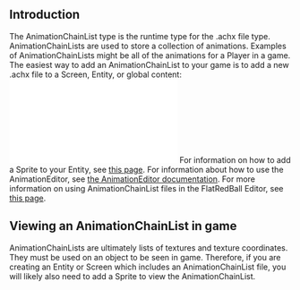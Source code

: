 ## Introduction

The AnimationChainList type is the runtime type for the .achx file type. AnimationChainLists are used to store a collection of animations. Examples of AnimationChainLists might be all of the animations for a Player in a game. The easiest way to add an AnimationChainList to your game is to add a new .achx file to a Screen, Entity, or global content: [![](/wp-content/uploads/2016/01/20_16_19_33.gif.md)](/wp-content/uploads/2016/01/20_16_19_33.gif.md) For information on how to add a Sprite to your Entity, see [this page](/documentation/tutorials/glue-tutorials/glue-tutorials-adding-objects-to-entities.md "Glue:Tutorials:Adding objects to Entities"). For information about how to use the AnimationEditor, see [the AnimationEditor documentation](/documentation/tools/glue-gluevault-component-pages-animationeditor-plugin.md). For more information on using AnimationChainList files in the FlatRedBall Editor, see [this page](/documentation/tutorials/glue-tutorials/glue-tutorials-using-animation-chains.md "Glue:Tutorials:Using Animation Chains").

## Viewing an AnimationChainList in game

AnimationChainLists are ultimately lists of textures and texture coordinates. They must be used on an object to be seen in game. Therefore, if you are creating an Entity or Screen which includes an AnimationChainList file, you will likely also need to add a Sprite to view the AnimationChainList.  

